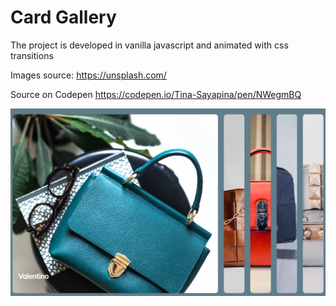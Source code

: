 # Card Gallery

The project is developed in vanilla javascript and animated with css transitions 

Images source: https://unsplash.com/

Source on Codepen https://codepen.io/Tina-Sayapina/pen/NWegmBQ


![](Screenshot.png)